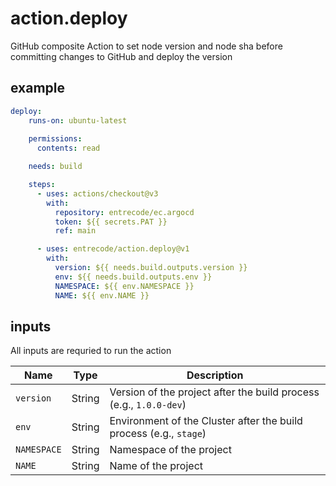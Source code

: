 # action.deploy

GitHub composite Action to set node version and node sha before committing changes to GitHub and deploy the version

## example

```yaml
deploy:
    runs-on: ubuntu-latest
    
    permissions:
      contents: read

    needs: build

    steps:
      - uses: actions/checkout@v3
        with:
          repository: entrecode/ec.argocd
          token: ${{ secrets.PAT }}
          ref: main

      - uses: entrecode/action.deploy@v1
        with: 
          version: ${{ needs.build.outputs.version }}
          env: ${{ needs.build.outputs.env }}
          NAMESPACE: ${{ env.NAMESPACE }}
          NAME: ${{ env.NAME }}
```

## inputs

All inputs are requried to run the action

| Name               | Type     | Description                                                           |
|--------------------|----------|-----------------------------------------------------------------------|
| `version`          | String   | Version of the project after the build process (e.g., `1.0.0-dev`)    |
| `env`              | String   | Environment of the Cluster after the build process (e.g., `stage`)    |
| `NAMESPACE`        | String   | Namespace of the project                                              |
| `NAME`             | String   | Name of the project                                                   |
